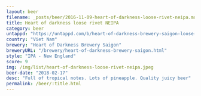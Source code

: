```yaml
---
layout: beer
filename: _posts/beer/2016-11-09-heart-of-darkness-loose-rivet-neipa.md
title: Heart of darkness loose rivet NEIPA
category: beer
untappd: "https://untappd.com/b/heart-of-darkness-brewery-saigon-loose-rivet-ipa/2213431"
country: "Viet Nam"
brewery: "Heart of Darkness Brewery Saigon"
breweryURL: "/brewery/heart-of-darkness-brewery-saigon.html"
style: "IPA - New England"
score: 9
img: /img/list/heart-of-darkness-loose-rivet-neipa.jpeg
beer-date: "2018-02-17"
desc: "Full of tropical notes. Lots of pineapple. Quality juicy beer"
permalink: /beer/:title.html
---
```

